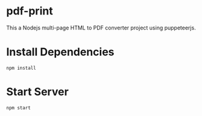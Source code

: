 # pdf-print
This a Nodejs multi-page HTML  to PDF converter project using puppeteerjs.

# Install Dependencies
```
npm install
```

# Start Server
```
npm start
```
